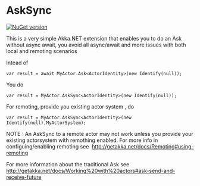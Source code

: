 # AskSync


[![NuGet version](https://img.shields.io/nuget/v/AkkaAskSync.svg?style=flat-square)](https://www.nuget.org/packages/AkkaAskSync)

This is a very simple Akka.NET extension that enables you to do an Ask without async await, you avoid all async/await and more issues with both local and remoting scenarios

Intead of

    var result = await MyActor.Ask<ActorIdentity>(new Identify(null));

You do 

    var result = MyActor.AskSync<ActorIdentity>(new Identify(null));

For remoting, provide you existing actor system , do 

    var result = MyActor.AskSync<ActorIdentity>(new Identify(null),MyActorSystem);

NOTE : An AskSync to a remote actor may not work unless you provide your existing actorsystem with remothing enabled. For more info in configuing/enabling remoting see  http://getakka.net/docs/Remoting#using-remoting

For more information about the traditional Ask see http://getakka.net/docs/Working%20with%20actors#ask-send-and-receive-future

